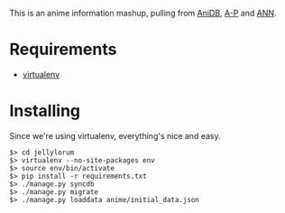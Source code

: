 This is an anime information mashup, pulling from [AniDB], [A-P] and [ANN].

[AniDB]: http://anidb.net
[A-P]: http://anime-planet.com
[ANN]: http://animenewsnetwork.com

# Requirements #

* [virtualenv]

[virtualenv]: http://pypi.python.org/pypi/virtualenv

# Installing #

Since we're using virtualenv, everything's nice and easy.

	$> cd jellylorum
	$> virtualenv --no-site-packages env
	$> source env/bin/activate
	$> pip install -r requirements.txt
	$> ./manage.py syncdb
	$> ./manage.py migrate
	$> ./manage.py loaddata anime/initial_data.json

